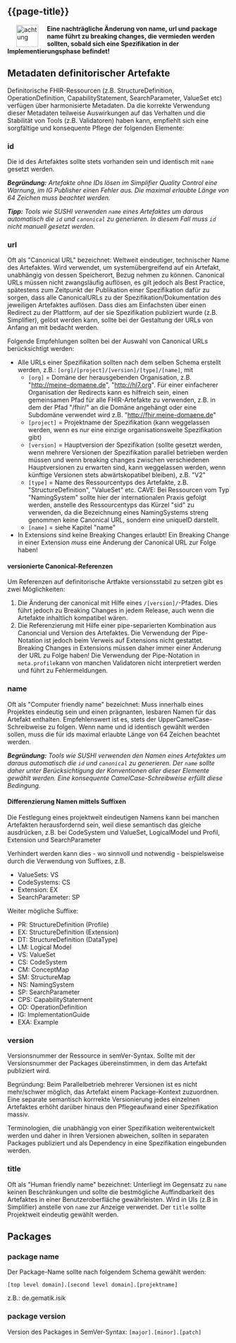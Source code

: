 ## {{page-title}}


<img src="https://wiki.hl7.de/images/thumb/Attention_icon.svg/100px-Attention_icon.svg.png" alt="achtung" width="50" style="margin:0px 20px" align="left"/>
<b>Eine nachträgliche Änderung von name, url und package name führt zu breaking changes, die vermieden werden sollten, sobald sich eine Spezifikation in der Implementierungsphase befindet!</b>

## Metadaten definitorischer Artefakte

Definitorische FHIR-Ressourcen (z.B. StructureDefinition, OperationDefinition, CapabilityStatement, SearchParameter, ValueSet etc) verfügen über harmonisierte Metadaten. 
Da die korrekte Verwendung dieser Metadaten teilweise Auswirkungen auf das Verhalten und die Stabilität von Tools (z.B. Validatoren) haben kann, empfiehlt sich eine sorgfältige und konsequente Pflege der folgenden Elemente:

### id
Die id des Artefaktes sollte stets vorhanden sein und identisch mit `name` gesetzt werden.

***Begründung:** 
Artefakte ohne IDs lösen im Simplifier Quality Control eine Warnung, im IG Publisher einen Fehler aus.
Die maximal erlaubte Länge von 64 Zeichen muss beachtet werden.*

***Tipp:** Tools wie SUSHI verwenden `name` eines Artefaktes um daraus automatisch die `id` und `canonical` zu generieren. In diesem Fall muss `id` nicht manuell gesetzt werden.*

### url
Oft als "Canonical URL" bezeichnet: Weltweit eindeutiger, technischer Name des Artefaktes. Wird verwendet, um systemübergreifend auf ein Artefakt, unabhängig von dessen Speicherort, Bezug nehmen zu können. Canonical URLs müssen nicht zwangsläufig auflösen, es gilt jedoch als Best Practice, spätestens zum Zeitpunkt der Publikation einer Spezifikation dafür zu sorgen, dass alle CanonicalURLs zu der Spezifikation/Dokumentation des jeweiligen Artefaktes auflösen. Dass dies am Einfachsten über einen  Redirect zu der Plattform, auf der sie Spezifikation publiziert wurde (z.B. Simplifier), gelöst werden kann, sollte bei der Gestaltung der URLs von Anfang an mit bedacht werden.

Folgende Empfehlungen sollten bei der Auswahl von Canonical URLs berücksichtigt werden:
* Alle URLs einer Spezifikation sollten nach dem selben Schema erstellt werden, z.B.: 
`[org]/[project]/[version]/[type]/[name]`, mit
  * `[org]` = Domäne der herausgebenden Organisation, z.B. "http://meine-domaene.de", "http://hl7.org". Für einer einfacherer Organisation der Redirects kann es hilfreich sein, einen gemeinsamen Pfad für alle FHIR-Artefakte zu verwenden, z.B. in dem der Pfad "/fhir/" an die Domäne angehängt oder eine Subdomäne verwendet wird z.B. "http://fhir.meine-domaene.de"
  * `[project]` = Projektname der Spezifikation (kann weggelassen werden, wenn es nur eine einzige organisationsweite Spezifikation gibt)
  * `[version]` = Hauptversion der Spezifikation (sollte  gesetzt werden, wenn mehrere Versionen der Spezifikation parallel betrieben werden müssen und wenn breaking changes zwischen verschiedenen Hauptversionen zu erwarten sind, kann weggelassen werden, wenn künftige Versionen stets abwärtskopatibel bleiben), z.B. "V2" 
  * `[type]` = Name des Ressourcentyps des Artefakte, z.B. "StructureDefinition", "ValueSet" etc.
  CAVE: Bei Ressourcen vom Typ "NamingSystem" sollte hier der internationalen Praxis gefolgt werden, anstelle des Ressourcentyps das Kürzel "sid" zu verwenden, da die Bezeichnung eines NamingSystems streng genommen keine Canonical URL, sondern eine uniqueID darstellt.
  * `[name]` = siehe Kapitel "name"
* In Extensions sind keine Breaking Changes erlaubt! Ein Breaking Change in einer Extension *muss* eine Änderung der Canonical URL zur Folge haben!

#### versionierte Canonical-Referenzen

Um Referenzen auf definitorische Artfakte versionsstabil zu setzen gibt es zwei Möglichkeiten: 
1. Die Änderung der canonical mit Hilfe eines `/[version]/`-Pfades. Dies führt jedoch zu Breaking Changes in jedem Release, auch wenn die Artefakte inhaltlich kompatibel wären.
2. Die Referenzierung mit Hilfe einer pipe-separierten Kombination aus Canoncial und Version des Artefaktes.
Die Verwendung der Pipe-Notation ist jedoch beim Verweis auf Extensions nicht gestattet. Breaking Changes in Extensions müssen daher immer einer Änderung der URL zu Folge haben!
Die Verwendung der Pipe-Notation in `meta.profile`kann von manchen Validatoren nicht interpretiert werden und führt zu Fehlermeldungen.

### name
Oft als "Computer friendly name" bezeichnet: Muss innerhalb eines Projektes eindeutig sein und einen prägnanten, lesbaren Namen für das Artefakt enthalten. Empfehlenswert ist es, stets der UpperCamelCase-Schreibweise zu folgen. Wenn name und id identisch gewählt werden sollen, muss die für ids maximal erlaubte Länge von 64 Zeichen beachtet werden.

***Begründung:** 
Tools wie SUSHI verwenden den Namen eines Artefaktes um daraus automatisch die `id` und `canonical` zu generieren. Der `name` sollte daher unter Berücksichtigung der Konventionen aller dieser Elemente gewählt werden. Eine konsequente CamelCase-Schreibweise erfüllt diese Bedingung.*

#### Differenzierung Namen mittels Suffixen
Die Festlegung eines projektweit eindeutigen Namens kann bei manchen Artefakten herausfordernd sein, weil diese semantisch das gleiche ausdrücken, z.B. bei CodeSystem und ValueSet, LogicalModel und Profil, Extension und SearchParameter

Verhindert werden kann dies - wo sinnvoll und notwendig - beispielsweise durch die Verwendung von Suffixes, z.B.
* ValueSets: <UpperCamelCaseName>VS
* CodeSystems: <UpperCamelCaseName>CS
* Extension: <UpperCamelCaseName>EX
* SearchParameter: <UpperCamelCaseName>SP

Weiter mögliche Suffixe:
* PR: StructureDefinition (Profile) 
* EX: StructureDefinition (Extension) 
* DT: StructureDefinition (DataType)
* LM: Logical Model 
* VS: ValueSet 
* CS: CodeSystem 
* CM: ConceptMap 
* SM: StructureMap 
* NS: NamingSystem 
* SP: SearchParameter 
* CPS: CapabilityStatement 
* OD: OperationDefinition 
* IG: ImplementationGuide 
* EXA: Example


### version
Versionsnummer der Ressource in semVer-Syntax. Sollte mit der Versionsnummer der Packages übereinstimmen, in dem das Artefakt publiziert wird.

Begründung: Beim Parallelbetrieb mehrerer Versionen ist es nicht mehr/schwer möglich, das Artefakt einem Package-Kontext zuzuordnen. Eine separate semantisch korrrekte Versionierung jedes einzelnen Artefaktes erhöht darüber hinaus den Pflegeaufwand einer Spezifikation massiv.

Terminologien, die unabhängig von einer Spezifikation weiterentwickelt werden und daher in Ihren Versionen abweichen, sollten in separaten Packages publiziert und als Dependency in eine Spezifikation eingebunden werden.

### title
Oft als "Human friendly name" bezeichnet: Unterliegt im Gegensatz zu `name` keinen Beschränkungen und sollte die bestmögliche Auffindbarkeit des Artefaktes in einer Benutzeroberfläche gewährleisten. Wird in UIs (z.B in Simplifier) anstelle von `name` zur Anzeige verwendet. Der `title` sollte Projektweit eindeutig gewählt werden.

## Packages
### package name
Der Package-Name sollte nach folgendem Schema gewählt werden:

`[top level domain].[second level domain].[projektname]`

z.B.:
de.gematik.isik

### package version
Version des Packages in SemVer-Syntax:
`[major].[minor].[patch]`







